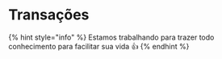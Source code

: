 # Transações

{% hint style="info" %}
Estamos trabalhando para trazer todo conhecimento para facilitar sua vida 👍
{% endhint %}
